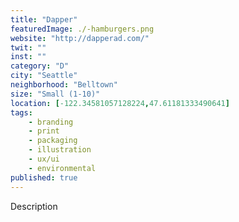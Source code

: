 ```yaml
---
title: "Dapper"
featuredImage: ./-hamburgers.png
website: "http://dapperad.com/"
twit: ""
inst: ""
category: "D"
city: "Seattle"
neighborhood: "Belltown"
size: "Small (1-10)"
location: [-122.34581057128224,47.61181333490641]
tags:
    - branding
    - print
    - packaging
    - illustration
    - ux/ui
    - environmental
published: true
---
```


Description

